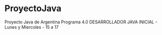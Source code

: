 # ProyectoJava
Proyecto Java de Argentina Programa 4.0 DESARROLLADOR JAVA INICIAL - Lunes y Miercoles - 15 a 17
